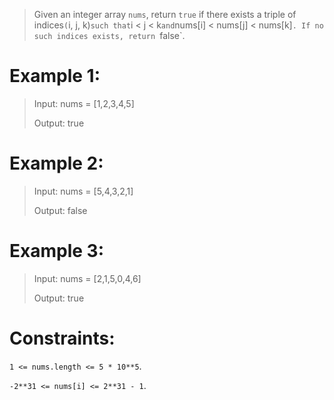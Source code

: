 >Given an integer array `nums`, return `true` if there exists a triple of indices`(`i, j, k)` such that `i < j < k` and `nums[i] < nums[j] < nums[k]`. If no such indices exists, return `false`.

# Example 1:
>Input: nums = [1,2,3,4,5]
>
>Output: true


# Example 2:
>Input: nums = [5,4,3,2,1]
>
>Output: false
 

# Example 3:
>Input: nums = [2,1,5,0,4,6]
> 
>Output: true

# Constraints:


`1 <= nums.length <= 5 * 10**5`.

`-2**31 <= nums[i] <= 2**31 - 1`.

